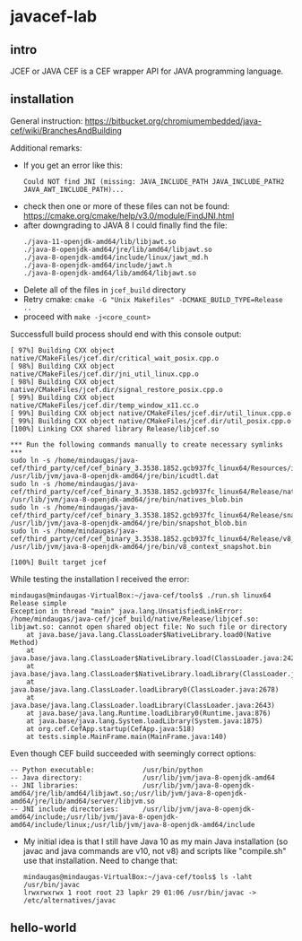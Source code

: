 # javacef-lab

## intro
JCEF or JAVA CEF is a CEF wrapper API for JAVA programming language.

## installation

General instruction: https://bitbucket.org/chromiumembedded/java-cef/wiki/BranchesAndBuilding

Additional remarks:
- If you get an error like this:
   ```
   Could NOT find JNI (missing: JAVA_INCLUDE_PATH JAVA_INCLUDE_PATH2 JAVA_AWT_INCLUDE_PATH)...
   ```
- check then one or more of these files can not be found: https://cmake.org/cmake/help/v3.0/module/FindJNI.html
- after downgrading to JAVA 8 I could finally find the file:
   ```mindaugas@mindaugas-VirtualBox:/usr/lib/jvm$ find . -name "*jawt*"
   ./java-11-openjdk-amd64/lib/libjawt.so
   ./java-8-openjdk-amd64/jre/lib/amd64/libjawt.so
   ./java-8-openjdk-amd64/include/linux/jawt_md.h
   ./java-8-openjdk-amd64/include/jawt.h
   ./java-8-openjdk-amd64/lib/amd64/libjawt.so
   ```
- Delete all of the files in `jcef_build` directory
- Retry cmake: `cmake -G "Unix Makefiles" -DCMAKE_BUILD_TYPE=Release ..`
- proceed with `make -j<core_count>`

Successfull build process should end with this console output:
```
[ 97%] Building CXX object native/CMakeFiles/jcef.dir/critical_wait_posix.cpp.o
[ 98%] Building CXX object native/CMakeFiles/jcef.dir/jni_util_linux.cpp.o
[ 98%] Building CXX object native/CMakeFiles/jcef.dir/signal_restore_posix.cpp.o
[ 99%] Building CXX object native/CMakeFiles/jcef.dir/temp_window_x11.cc.o
[ 99%] Building CXX object native/CMakeFiles/jcef.dir/util_linux.cpp.o
[ 99%] Building CXX object native/CMakeFiles/jcef.dir/util_posix.cpp.o
[100%] Linking CXX shared library Release/libjcef.so

*** Run the following commands manually to create necessary symlinks ***
sudo ln -s /home/mindaugas/java-cef/third_party/cef/cef_binary_3.3538.1852.gcb937fc_linux64/Resources/icudtl.dat /usr/lib/jvm/java-8-openjdk-amd64/jre/bin/icudtl.dat
sudo ln -s /home/mindaugas/java-cef/third_party/cef/cef_binary_3.3538.1852.gcb937fc_linux64/Release/natives_blob.bin /usr/lib/jvm/java-8-openjdk-amd64/jre/bin/natives_blob.bin
sudo ln -s /home/mindaugas/java-cef/third_party/cef/cef_binary_3.3538.1852.gcb937fc_linux64/Release/snapshot_blob.bin /usr/lib/jvm/java-8-openjdk-amd64/jre/bin/snapshot_blob.bin
sudo ln -s /home/mindaugas/java-cef/third_party/cef/cef_binary_3.3538.1852.gcb937fc_linux64/Release/v8_context_snapshot.bin /usr/lib/jvm/java-8-openjdk-amd64/jre/bin/v8_context_snapshot.bin

[100%] Built target jcef
```

While testing the installation I received the error:
```
mindaugas@mindaugas-VirtualBox:~/java-cef/tools$ ./run.sh linux64 Release simple
Exception in thread "main" java.lang.UnsatisfiedLinkError: /home/mindaugas/java-cef/jcef_build/native/Release/libjcef.so: libjawt.so: cannot open shared object file: No such file or directory
	at java.base/java.lang.ClassLoader$NativeLibrary.load0(Native Method)
	at java.base/java.lang.ClassLoader$NativeLibrary.load(ClassLoader.java:2424)
	at java.base/java.lang.ClassLoader$NativeLibrary.loadLibrary(ClassLoader.java:2481)
	at java.base/java.lang.ClassLoader.loadLibrary0(ClassLoader.java:2678)
	at java.base/java.lang.ClassLoader.loadLibrary(ClassLoader.java:2643)
	at java.base/java.lang.Runtime.loadLibrary0(Runtime.java:876)
	at java.base/java.lang.System.loadLibrary(System.java:1875)
	at org.cef.CefApp.startup(CefApp.java:518)
	at tests.simple.MainFrame.main(MainFrame.java:140)
```

Even though CEF build succeeded with seemingly correct options:
```-- *** JCEF CONFIGURATION SETTINGS ***
-- Python executable:            /usr/bin/python
-- Java directory:               /usr/lib/jvm/java-8-openjdk-amd64
-- JNI libraries:                /usr/lib/jvm/java-8-openjdk-amd64/jre/lib/amd64/libjawt.so;/usr/lib/jvm/java-8-openjdk-amd64/jre/lib/amd64/server/libjvm.so
-- JNI include directories:      /usr/lib/jvm/java-8-openjdk-amd64/include;/usr/lib/jvm/java-8-openjdk-amd64/include/linux;/usr/lib/jvm/java-8-openjdk-amd64/include
```

- My initial idea is that I still have Java 10 as my main Java installation (so javac and java commands are v10, not v8) and scripts like "compile.sh" use that installation. Need to change that:
   ```
   mindaugas@mindaugas-VirtualBox:~/java-cef/tools$ ls -laht /usr/bin/javac
   lrwxrwxrwx 1 root root 23 lapkr 29 01:06 /usr/bin/javac -> /etc/alternatives/javac
   ```

## hello-world
